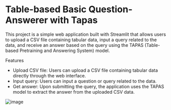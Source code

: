 # Table-based Basic Question-Answerer with Tapas
This project is a simple web application built with Streamlit that allows users to upload a CSV file containing tabular data, input a query related to the data, and receive an answer based on the query using the TAPAS (Table-based Pretraining and Answering System) model.

Features
- Upload CSV file: Users can upload a CSV file containing tabular data directly through the web interface.
- Input query: Users can input a question or query related to the data.
- Get answer: Upon submitting the query, the application uses the TAPAS model to extract the answer from the uploaded CSV data.

![image](https://github.com/wannasleepforlong/Basic-Question-Answerer-distilBERT/assets/109717763/decc9ae3-2bad-4c75-8e87-09b33df71f52)
